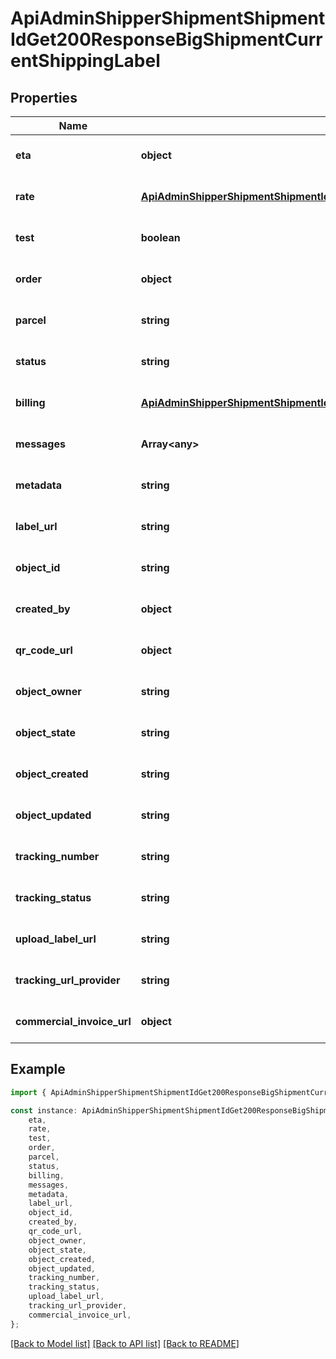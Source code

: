# ApiAdminShipperShipmentShipmentIdGet200ResponseBigShipmentCurrentShippingLabel


## Properties

Name | Type | Description | Notes
------------ | ------------- | ------------- | -------------
**eta** | **object** |  | [optional] [default to undefined]
**rate** | [**ApiAdminShipperShipmentShipmentIdGet200ResponseBigShipmentCurrentShippingLabelRate**](ApiAdminShipperShipmentShipmentIdGet200ResponseBigShipmentCurrentShippingLabelRate.md) |  | [optional] [default to undefined]
**test** | **boolean** |  | [optional] [default to undefined]
**order** | **object** |  | [optional] [default to undefined]
**parcel** | **string** |  | [optional] [default to undefined]
**status** | **string** |  | [optional] [default to undefined]
**billing** | [**ApiAdminShipperShipmentShipmentIdGet200ResponseBigShipmentCurrentShippingLabelBilling**](ApiAdminShipperShipmentShipmentIdGet200ResponseBigShipmentCurrentShippingLabelBilling.md) |  | [optional] [default to undefined]
**messages** | **Array&lt;any&gt;** |  | [optional] [default to undefined]
**metadata** | **string** |  | [optional] [default to undefined]
**label_url** | **string** |  | [optional] [default to undefined]
**object_id** | **string** |  | [optional] [default to undefined]
**created_by** | **object** |  | [optional] [default to undefined]
**qr_code_url** | **object** |  | [optional] [default to undefined]
**object_owner** | **string** |  | [optional] [default to undefined]
**object_state** | **string** |  | [optional] [default to undefined]
**object_created** | **string** |  | [optional] [default to undefined]
**object_updated** | **string** |  | [optional] [default to undefined]
**tracking_number** | **string** |  | [optional] [default to undefined]
**tracking_status** | **string** |  | [optional] [default to undefined]
**upload_label_url** | **string** |  | [optional] [default to undefined]
**tracking_url_provider** | **string** |  | [optional] [default to undefined]
**commercial_invoice_url** | **object** |  | [optional] [default to undefined]

## Example

```typescript
import { ApiAdminShipperShipmentShipmentIdGet200ResponseBigShipmentCurrentShippingLabel } from '@heavygee/arda-api-sdk';

const instance: ApiAdminShipperShipmentShipmentIdGet200ResponseBigShipmentCurrentShippingLabel = {
    eta,
    rate,
    test,
    order,
    parcel,
    status,
    billing,
    messages,
    metadata,
    label_url,
    object_id,
    created_by,
    qr_code_url,
    object_owner,
    object_state,
    object_created,
    object_updated,
    tracking_number,
    tracking_status,
    upload_label_url,
    tracking_url_provider,
    commercial_invoice_url,
};
```

[[Back to Model list]](../README.md#documentation-for-models) [[Back to API list]](../README.md#documentation-for-api-endpoints) [[Back to README]](../README.md)
